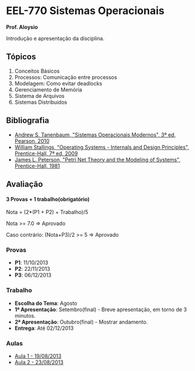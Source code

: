 EEL-770 Sistemas Operacionais
=============================

__Prof. Aloysio__

Introdução e apresentação da disciplina.

Tópicos
-------

1. Conceitos Básicos
2. Processos: Comunicação entre processos
3. Modelagem: Como evitar deadlocks
4. Gerenciamento de Memória
5. Sistema de Arquivos
6. Sistemas Distribuidos

Bibliografia
------------

* [Andrew S. Tanenbaum, "Sistemas Operacionais Modernos", 3ª ed, Pearson, 2010](http://engenheironerd.blogspot.com.br/2013/03/sistemas-operacionais-modernos-3-ed-em.html)
* [William Stallings, "Operating Systems - Internals and Design Principles", Prentice-Hall, 7ª ed, 2009](https://7chan.org/pr/src/Operating_Systems_-_Internals_and_Design_Principle.pdf)
* [James L. Peterson, "Petri Net Theory and the Modeling of Systems", Prentice-Hall, 1981](http://libgen.net/view.php?id=1143)

Avaliação
---------
#### 3 Provas + 1 trabalho(obrigatório)

Nota = (2*(P1 + P2) + Trabalho)/5

Nota >=  7.0 => Aprovado

Caso contrário: (Nota+P3)/2 >= 5 => Aprovado

### Provas

* __P1__: 11/10/2013
* __P2__: 22/11/2013
* __P3__: 06/12/2013

### Trabalho

* __Escolha do Tema__: Agosto
* __1ª Apresentação__: Setembro(final) - Breve apresentação, em torno de 3 minutos.
* __2ª Apresentação__: Outubro(final) - Mostrar andamento.
* __Entrega__: Até 02/12/2013

### Aulas
* [Aula 1 - 19/08/2013](../blob/master/aula1.md)
* [Aula 2 - 23/08/2013](../blob/master/aula2.md)